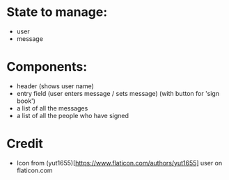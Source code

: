 # State to manage:

- user
- message

# Components:

- header (shows user name)
- entry field (user enters message / sets message)
  (with button for 'sign book')
- a list of all the messages
- a list of all the people who have signed

# Credit

- Icon from (yut1655)[https://www.flaticon.com/authors/yut1655] user on flaticon.com
